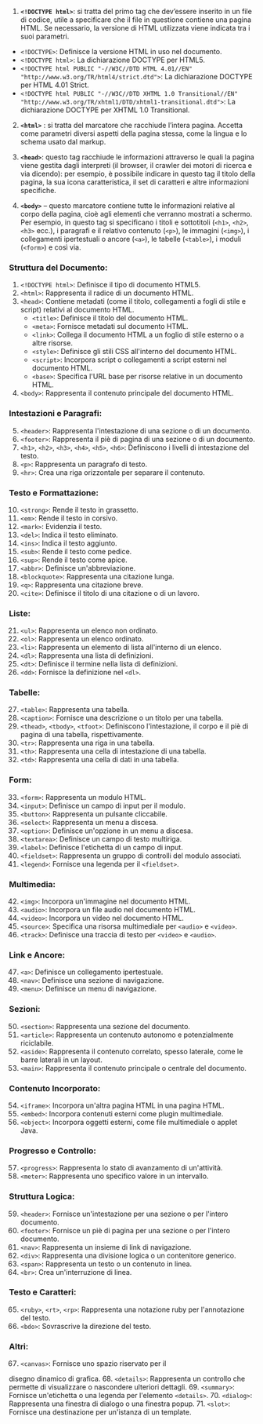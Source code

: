 1. **`<!DOCTYPE html>`**: si tratta del primo tag che dev’essere inserito in un file di codice, utile a specificare che il file in questione contiene una pagina HTML. Se necessario, la versione di HTML utilizzata viene indicata tra i suoi parametri.

- `<!DOCTYPE>`: Definisce la versione HTML in uso nel documento.
- `<!DOCTYPE html>`: La dichiarazione DOCTYPE per HTML5.
- `<!DOCTYPE html PUBLIC "-//W3C//DTD HTML 4.01//EN" "http://www.w3.org/TR/html4/strict.dtd">`: La dichiarazione DOCTYPE per HTML 4.01 Strict.
- `<!DOCTYPE html PUBLIC "-//W3C//DTD XHTML 1.0 Transitional//EN" "http://www.w3.org/TR/xhtml1/DTD/xhtml1-transitional.dtd">`: La dichiarazione DOCTYPE per XHTML 1.0 Transitional.

2. **`<html>`** : si tratta del marcatore che racchiude l’intera pagina. Accetta come parametri diversi aspetti della pagina stessa, come la lingua e lo schema usato dal markup.

3. **`<head>`**: questo tag racchiude le informazioni attraverso le quali la pagina viene gestita dagli interpreti (il browser, il crawler dei motori di ricerca e via dicendo): per esempio, è possibile indicare in questo tag il titolo della pagina, la sua icona caratteristica, il set di caratteri e altre informazioni specifiche.

4. **`<body>`** – questo marcatore contiene tutte le informazioni relative al corpo della pagina, cioè agli elementi che verranno mostrati a schermo. Per esempio, in questo tag si specificano i titoli e sottotitoli (`<h1>`, `<h2>`, `<h3>` ecc.), i paragrafi e il relativo contenuto (`<p>`), le immagini (`<img>`), i collegamenti ipertestuali o ancore (`<a>`), le tabelle (`<table>`), i moduli (`<form>`) e così via.

### Struttura del Documento:

1. `<!DOCTYPE html>`: Definisce il tipo di documento HTML5.
2. `<html>`: Rappresenta il radice di un documento HTML.
3. `<head>`: Contiene metadati (come il titolo, collegamenti a fogli di stile e script) relativi al documento HTML.
   - `<title>`: Definisce il titolo del documento HTML.
   - `<meta>`: Fornisce metadati sul documento HTML.
   - `<link>`: Collega il documento HTML a un foglio di stile esterno o a altre risorse.
   - `<style>`: Definisce gli stili CSS all'interno del documento HTML.
   - `<script>`: Incorpora script o collegamenti a script esterni nel documento HTML.
   - `<base>`: Specifica l'URL base per risorse relative in un documento HTML.
4. `<body>`: Rappresenta il contenuto principale del documento HTML.

### Intestazioni e Paragrafi:

5. `<header>`: Rappresenta l'intestazione di una sezione o di un documento.
6. `<footer>`: Rappresenta il piè di pagina di una sezione o di un documento.
7. `<h1>`, `<h2>`, `<h3>`, `<h4>`, `<h5>`, `<h6>`: Definiscono i livelli di intestazione del testo.
8. `<p>`: Rappresenta un paragrafo di testo.
9. `<hr>`: Crea una riga orizzontale per separare il contenuto.

### Testo e Formattazione:

10. `<strong>`: Rende il testo in grassetto.
11. `<em>`: Rende il testo in corsivo.
12. `<mark>`: Evidenzia il testo.
13. `<del>`: Indica il testo eliminato.
14. `<ins>`: Indica il testo aggiunto.
15. `<sub>`: Rende il testo come pedice.
16. `<sup>`: Rende il testo come apice.
17. `<abbr>`: Definisce un'abbreviazione.
18. `<blockquote>`: Rappresenta una citazione lunga.
19. `<q>`: Rappresenta una citazione breve.
20. `<cite>`: Definisce il titolo di una citazione o di un lavoro.

### Liste:

21. `<ul>`: Rappresenta un elenco non ordinato.
22. `<ol>`: Rappresenta un elenco ordinato.
23. `<li>`: Rappresenta un elemento di lista all'interno di un elenco.
24. `<dl>`: Rappresenta una lista di definizioni.
25. `<dt>`: Definisce il termine nella lista di definizioni.
26. `<dd>`: Fornisce la definizione nel `<dl>`.

### Tabelle:

27. `<table>`: Rappresenta una tabella.
28. `<caption>`: Fornisce una descrizione o un titolo per una tabella.
29. `<thead>`, `<tbody>`, `<tfoot>`: Definiscono l'intestazione, il corpo e il piè di pagina di una tabella, rispettivamente.
30. `<tr>`: Rappresenta una riga in una tabella.
31. `<th>`: Rappresenta una cella di intestazione di una tabella.
32. `<td>`: Rappresenta una cella di dati in una tabella.

### Form:

33. `<form>`: Rappresenta un modulo HTML.
34. `<input>`: Definisce un campo di input per il modulo.
35. `<button>`: Rappresenta un pulsante cliccabile.
36. `<select>`: Rappresenta un menu a discesa.
37. `<option>`: Definisce un'opzione in un menu a discesa.
38. `<textarea>`: Definisce un campo di testo multiriga.
39. `<label>`: Definisce l'etichetta di un campo di input.
40. `<fieldset>`: Rappresenta un gruppo di controlli del modulo associati.
41. `<legend>`: Fornisce una legenda per il `<fieldset>`.

### Multimedia:

42. `<img>`: Incorpora un'immagine nel documento HTML.
43. `<audio>`: Incorpora un file audio nel documento HTML.
44. `<video>`: Incorpora un video nel documento HTML.
45. `<source>`: Specifica una risorsa multimediale per `<audio>` e `<video>`.
46. `<track>`: Definisce una traccia di testo per `<video>` e `<audio>`.

### Link e Ancore:

47. `<a>`: Definisce un collegamento ipertestuale.
48. `<nav>`: Definisce una sezione di navigazione.
49. `<menu>`: Definisce un menu di navigazione.

### Sezioni:

50. `<section>`: Rappresenta una sezione del documento.
51. `<article>`: Rappresenta un contenuto autonomo e potenzialmente riciclabile.
52. `<aside>`: Rappresenta il contenuto correlato, spesso laterale, come le barre laterali in un layout.
53. `<main>`: Rappresenta il contenuto principale o centrale del documento.

### Contenuto Incorporato:

54. `<iframe>`: Incorpora un'altra pagina HTML in una pagina HTML.
55. `<embed>`: Incorpora contenuti esterni come plugin multimediale.
56. `<object>`: Incorpora oggetti esterni, come file multimediale o applet Java.

### Progresso e Controllo:

57. `<progress>`: Rappresenta lo stato di avanzamento di un'attività.
58. `<meter>`: Rappresenta uno specifico valore in un intervallo.

### Struttura Logica:

59. `<header>`: Fornisce un'intestazione per una sezione o per l'intero documento.
60. `<footer>`: Fornisce un piè di pagina per una sezione o per l'intero documento.
61. `<nav>`: Rappresenta un insieme di link di navigazione.
62. `<div>`: Rappresenta una divisione logica o un contenitore generico.
63. `<span>`: Rappresenta un testo o un contenuto in linea.
64. `<br>`: Crea un'interruzione di linea.

### Testo e Caratteri:

65. `<ruby>`, `<rt>`, `<rp>`: Rappresenta una notazione ruby per l'annotazione del testo.
66. `<bdo>`: Sovrascrive la direzione del testo.

### Altri:

67. `<canvas>`: Fornisce uno spazio riservato per il

disegno dinamico di grafica. 68. `<details>`: Rappresenta un controllo che permette di visualizzare o nascondere ulteriori dettagli. 69. `<summary>`: Fornisce un'etichetta o una legenda per l'elemento `<details>`. 70. `<dialog>`: Rappresenta una finestra di dialogo o una finestra popup. 71. `<slot>`: Fornisce una destinazione per un'istanza di un template.
